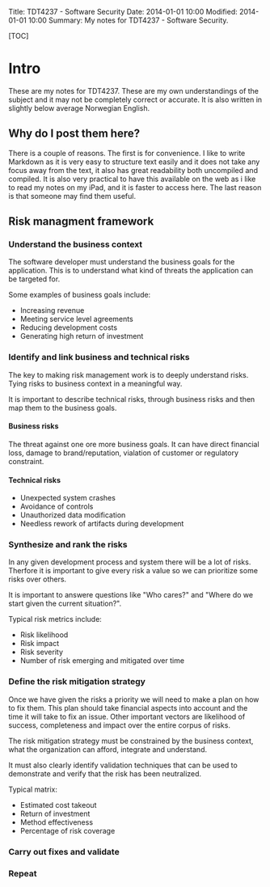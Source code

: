 Title: TDT4237 - Software Security
Date: 2014-01-01 10:00
Modified: 2014-01-01 10:00
Summary: My notes for TDT4237 - Software Security.

[TOC]

# Intro
These are my notes for TDT4237. These are my own understandings of the subject and it may not be completely correct or accurate. It is also written in slightly below average Norwegian English.

## Why do I post them here?
There is a couple of reasons. The first is for convenience. I like to write Markdown as it is very easy to structure text easily and it does not take any focus away from the text, it also has great readability both uncompiled and compiled. It is also very practical to have this available on the web as i like to read my notes on my iPad, and it is faster to access here. The last reason is that someone may find them useful.

## Risk managment framework

### Understand the business context
The software developer must understand the business goals for the application. This is to understand what kind of threats the application can be targeted for.

Some examples of business goals include:

* Increasing revenue
* Meeting service level agreements
* Reducing development costs
* Generating high return of investment

### Identify and link business and technical risks
The key to making risk management work is to deeply understand risks. Tying risks to business context in a meaningful way.

It is important to describe technical risks, through business risks and then map them to the business goals. 

#### Business risks
The threat against one ore more business goals. It can have direct financial loss, damage to brand/reputation, vialation of customer or regulatory constraint.

#### Technical risks

* Unexpected system crashes
* Avoidance of controls
* Unauthorized data modification
* Needless rework of artifacts during development

### Synthesize and rank the risks
In any given development process and system there will be a lot of risks. Therfore it is important to give every risk a value so we can prioritize some risks over others. 

It is important to answere questions like "Who cares?" and "Where do we start given the current situation?".

Typical risk metrics include:

* Risk likelihood
* Risk impact
* Risk severity
* Number of risk emerging and mitigated over time

### Define the risk mitigation strategy
Once we have given the risks a priority we will need to make a plan on how to fix them. This plan should take financial aspects into account and the time it will take to fix an issue. Other important vectors are likelihood of success, completeness and impact over the entire corpus of risks.

The risk mitigation strategy must be constrained by the business context, what the organization can afford, integrate and understand.

It must also clearly identify validation techniques that can be used to demonstrate and verify that the risk has been neutralized.

Typical matrix:

* Estimated cost takeout
* Return of investment
* Method effectiveness
* Percentage of risk coverage




### Carry out fixes and validate

### Repeat
